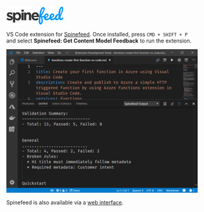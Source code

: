 ![Spinefeed logo](spinefeed-logo.png)

VS Code extension for [Spinefeed](https://github.com/craigshoemaker/spinefeed-function). Once installed, press `CMD + SHIFT + P` and select **Spinefeed: Get Content Model Feedback** to run the extension.

![Spinefeed VS Code extension screenshot](screenshot.png)

Spinefeed is also available via a [web interface](http://craigshoemaker.github.io/spinefeed-website).
